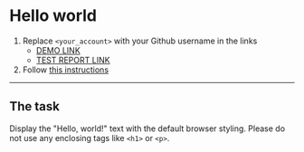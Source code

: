 # Hello world
1. Replace `<your_account>` with your Github username in the links
    - [DEMO LINK](hhttps://github.com/milla-romankova/layout_hello-world.git/) <br>
    - [TEST REPORT LINK](https://milla-romankova.github.io/layout_hello-world/report/html_report/)
2. Follow [this instructions](https://mate-academy.github.io/layout_task-guideline/)
___

## The task
Display the "Hello, world!" text with the default browser styling. Please do not
use any enclosing tags like `<h1>` or `<p>`.
